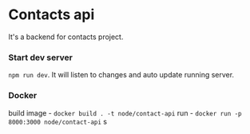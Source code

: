 # Contacts api

It's a backend for contacts project.

### Start dev server

`npm run dev`. It will listen to changes and auto update running server.

### Docker

build image - `docker build . -t node/contact-api`
run - `docker run -p 8000:3000 node/contact-api`
s
